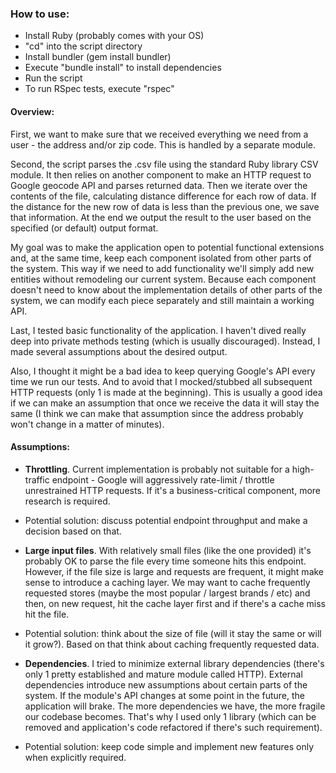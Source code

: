 ### How to use:

- Install Ruby (probably comes with your OS)
- "cd" into the script directory
- Install bundler (gem install bundler)
- Execute "bundle install" to install dependencies
- Run the script
- To run RSpec tests, execute "rspec"

#### Overview:

First, we want to make sure that we received everything we need from a user - the address and/or zip code. This is handled by a separate module.


Second, the script parses the .csv file using the standard Ruby library CSV module. It then relies on another component to make an HTTP request to Google geocode API and parses returned data. Then we iterate over the contents of the file, calculating distance difference for each row of data. If the distance for the new row of data is less than the previous one, we save that information. At the end we output the result to the user based on the specified (or default) output format.


My goal was to make the application open to potential functional extensions and, at the same time, keep each component isolated from other parts of the system. This way if we need to add functionality we'll simply add new entities without remodeling our current system. Because each component doesn't need to know about the implementation details of other parts of the system, we can modify each piece separately and still maintain a working API.


Last, I tested basic functionality of the application. I haven't dived really deep into private methods testing (which is usually discouraged). Instead, I made several assumptions about the desired output.

Also, I thought it might be a bad idea to keep querying Google's API every time we run our tests. And to avoid that I mocked/stubbed all subsequent HTTP requests (only 1 is made at the beginning). This is usually a good idea if we can make an assumption that once we receive the data it will stay the same (I think we can make that assumption since the address probably won't change in a matter of minutes).

#### Assumptions:

- **Throttling**. Current implementation is probably not suitable for a high-traffic endpoint - Google will aggressively rate-limit / throttle unrestrained HTTP requests. If it's a business-critical component, more research is required. 

* Potential solution: discuss potential endpoint throughput and make a decision based on that.

- **Large input files**. With relatively small files (like the one provided) it's probably OK to parse the file every time someone hits this endpoint. However, if the file size is large and requests are frequent, it might make sense to introduce a caching layer. We may want to cache frequently requested stores (maybe the most popular / largest brands / etc) and then, on new request, hit the cache layer first and if there's a cache miss hit the file.

* Potential solution: think about the size of file (will it stay the same or will it grow?). Based on that think about caching frequently requested data.

- **Dependencies**. I tried to minimize external library dependencies (there's only 1 pretty established and mature module called HTTP). External dependencies introduce new assumptions about certain parts of the system. If the module's API changes at some point in the future, the application will brake. The more dependencies we have, the more fragile our codebase becomes. That's why I used only 1 library (which can be removed and application's code refactored if there's such requirement).

* Potential solution: keep code simple and implement new features only when explicitly required.